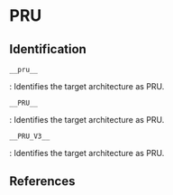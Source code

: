 # PRU

## Identification

`__pru__`

: Identifies the target architecture as PRU.

`__PRU__`

: Identifies the target architecture as PRU.

`__PRU_V3__`

: Identifies the target architecture as PRU.

## References

<!---
<gcc/config/pru/pru.h>

#define TARGET_CPU_CPP_BUILTINS()		    \
  do						    \
    {						    \
      builtin_define_std ("__PRU__");		    \
      builtin_define_std ("__pru__");		    \
      builtin_define_std ("__PRU_V3__");	    \
      builtin_define_std ("__LITTLE_ENDIAN__");	    \
      builtin_define_std ("__little_endian__");	    \
      /* Trampolines are disabled for now.  */	    \
      builtin_define_std ("NO_TRAMPOLINES");	    \
    }						    \
  while (0)
--->